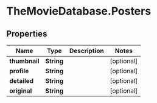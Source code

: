 # TheMovieDatabase.Posters

## Properties
Name | Type | Description | Notes
------------ | ------------- | ------------- | -------------
**thumbnail** | **String** |  | [optional] 
**profile** | **String** |  | [optional] 
**detailed** | **String** |  | [optional] 
**original** | **String** |  | [optional] 


